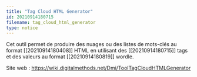 ```yaml
---
title: "Tag Cloud HTML Generator"
id: 20210914180715
filename: tag_cloud_html_generator
type: notice
---
```


Cet outil permet de produire des nuages ou des listes de mots-clés au format [[20210914180408]] HTML en utilisant des [[20210914180715]] tags et des valeurs au format [[20210914180819]] wordle.

Site web : <https://wiki.digitalmethods.net/Dmi/ToolTagCloudHTMLGenerator>

